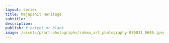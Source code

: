 ```yaml
---
layout: series
title: Majapahit Heritage
subtitle:
description:
publish: # notyet or blank
image: /assets/p/art-photographs/rokma_art_photography-080831_0646.jpeg
---
```

